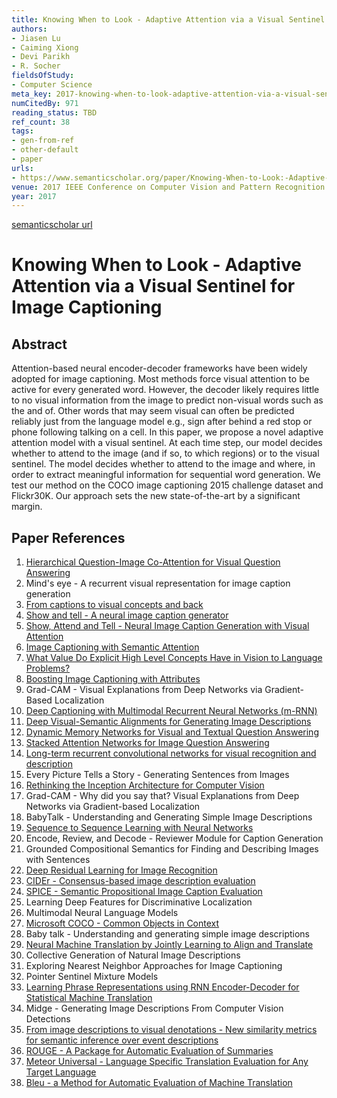 ```yaml
---
title: Knowing When to Look - Adaptive Attention via a Visual Sentinel for Image Captioning
authors:
- Jiasen Lu
- Caiming Xiong
- Devi Parikh
- R. Socher
fieldsOfStudy:
- Computer Science
meta_key: 2017-knowing-when-to-look-adaptive-attention-via-a-visual-sentinel-for-image-captioning
numCitedBy: 971
reading_status: TBD
ref_count: 38
tags:
- gen-from-ref
- other-default
- paper
urls:
- https://www.semanticscholar.org/paper/Knowing-When-to-Look:-Adaptive-Attention-via-a-for-Lu-Xiong/9f4d7d622d1f7319cc511bfef661cd973e881a4c?sort=total-citations
venue: 2017 IEEE Conference on Computer Vision and Pattern Recognition (CVPR)
year: 2017
---
```


[semanticscholar url](https://www.semanticscholar.org/paper/Knowing-When-to-Look:-Adaptive-Attention-via-a-for-Lu-Xiong/9f4d7d622d1f7319cc511bfef661cd973e881a4c?sort=total-citations)

# Knowing When to Look - Adaptive Attention via a Visual Sentinel for Image Captioning

## Abstract

Attention-based neural encoder-decoder frameworks have been widely adopted for image captioning. Most methods force visual attention to be active for every generated word. However, the decoder likely requires little to no visual information from the image to predict non-visual words such as the and of. Other words that may seem visual can often be predicted reliably just from the language model e.g., sign after behind a red stop or phone following talking on a cell. In this paper, we propose a novel adaptive attention model with a visual sentinel. At each time step, our model decides whether to attend to the image (and if so, to which regions) or to the visual sentinel. The model decides whether to attend to the image and where, in order to extract meaningful information for sequential word generation. We test our method on the COCO image captioning 2015 challenge dataset and Flickr30K. Our approach sets the new state-of-the-art by a significant margin.

## Paper References

1. [Hierarchical Question-Image Co-Attention for Visual Question Answering](2016-hierarchical-question-image-co-attention-for-visual-question-answering)
2. Mind's eye - A recurrent visual representation for image caption generation
3. [From captions to visual concepts and back](2015-from-captions-to-visual-concepts-and-back)
4. [Show and tell - A neural image caption generator](2015-show-and-tell-a-neural-image-caption-generator)
5. [Show, Attend and Tell - Neural Image Caption Generation with Visual Attention](2015-show-attend-and-tell-neural-image-caption-generation-with-visual-attention)
6. [Image Captioning with Semantic Attention](2016-image-captioning-with-semantic-attention)
7. [What Value Do Explicit High Level Concepts Have in Vision to Language Problems?](2016-what-value-do-explicit-high-level-concepts-have-in-vision-to-language-problems)
8. [Boosting Image Captioning with Attributes](2017-boosting-image-captioning-with-attributes)
9. Grad-CAM - Visual Explanations from Deep Networks via Gradient-Based Localization
10. [Deep Captioning with Multimodal Recurrent Neural Networks (m-RNN)](2015-deep-captioning-with-multimodal-recurrent-neural-networks-m-rnn)
11. [Deep Visual-Semantic Alignments for Generating Image Descriptions](2017-deep-visual-semantic-alignments-for-generating-image-descriptions)
12. [Dynamic Memory Networks for Visual and Textual Question Answering](2016-dynamic-memory-networks-for-visual-and-textual-question-answering)
13. [Stacked Attention Networks for Image Question Answering](2016-stacked-attention-networks-for-image-question-answering)
14. [Long-term recurrent convolutional networks for visual recognition and description](2015-long-term-recurrent-convolutional-networks-for-visual-recognition-and-description)
15. Every Picture Tells a Story - Generating Sentences from Images
16. [Rethinking the Inception Architecture for Computer Vision](2016-rethinking-the-inception-architecture-for-computer-vision)
17. Grad-CAM - Why did you say that? Visual Explanations from Deep Networks via Gradient-based Localization
18. BabyTalk - Understanding and Generating Simple Image Descriptions
19. [Sequence to Sequence Learning with Neural Networks](2014-sequence-to-sequence-learning-with-neural-networks)
20. Encode, Review, and Decode - Reviewer Module for Caption Generation
21. Grounded Compositional Semantics for Finding and Describing Images with Sentences
22. [Deep Residual Learning for Image Recognition](2015-resnet.md)
23. [CIDEr - Consensus-based image description evaluation](2015-cider-consensus-based-image-description-evaluation)
24. [SPICE - Semantic Propositional Image Caption Evaluation](2016-spice-semantic-propositional-image-caption-evaluation)
25. Learning Deep Features for Discriminative Localization
26. Multimodal Neural Language Models
27. [Microsoft COCO - Common Objects in Context](2014-microsoft-coco-common-objects-in-context)
28. Baby talk - Understanding and generating simple image descriptions
29. [Neural Machine Translation by Jointly Learning to Align and Translate](2015-neural-machine-translation-by-jointly-learning-to-align-and-translate)
30. Collective Generation of Natural Image Descriptions
31. Exploring Nearest Neighbor Approaches for Image Captioning
32. Pointer Sentinel Mixture Models
33. [Learning Phrase Representations using RNN Encoder-Decoder for Statistical Machine Translation](2014-learning-phrase-representations-using-rnn-encoder-decoder-for-statistical-machine-translation)
34. Midge - Generating Image Descriptions From Computer Vision Detections
35. [From image descriptions to visual denotations - New similarity metrics for semantic inference over event descriptions](2014-from-image-descriptions-to-visual-denotations-new-similarity-metrics-for-semantic-inference-over-event-descriptions)
36. [ROUGE - A Package for Automatic Evaluation of Summaries](2004-rouge-a-package-for-automatic-evaluation-of-summaries)
37. [Meteor Universal - Language Specific Translation Evaluation for Any Target Language](2014-meteor-universal-language-specific-translation-evaluation-for-any-target-language)
38. [Bleu - a Method for Automatic Evaluation of Machine Translation](2002-bleu-a-method-for-automatic-evaluation-of-machine-translation)
